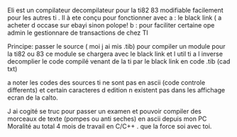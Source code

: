 Eli est un compilateur decompilateur pour la ti82 83 modifiable facilement pour les autres ti .
Il à ete conçu pour fonctionner avec 
 a : le black link ( a acheter d occase sur ebayi sinon polope!
 b : pour faciliter certaine ope admin le gestionnare de transactions de chez TI

 Principe:
 passer le source ( moi j ai mis .tib) pour compiler un module pour la ti82 ou 83 ce module se chargera avec le black link et l util ti
 a l inverse decomplier le code compilé venant de la ti par le black link en code .tib (cad txt)

 a noter les codes des sources ti ne sont pas en ascii (code controle differents) et certain caracteres d edition n existent pas
 dans les affichage ecran de la calto.

 J ai cogité se truc pour passer un examen et pouvoir compiler des morceaux de texte (pompes ou anti seches) en ascii depuis mon PC
 Moralité au total 4 mois de travail en C/C++ . que la force soi avec toi.
